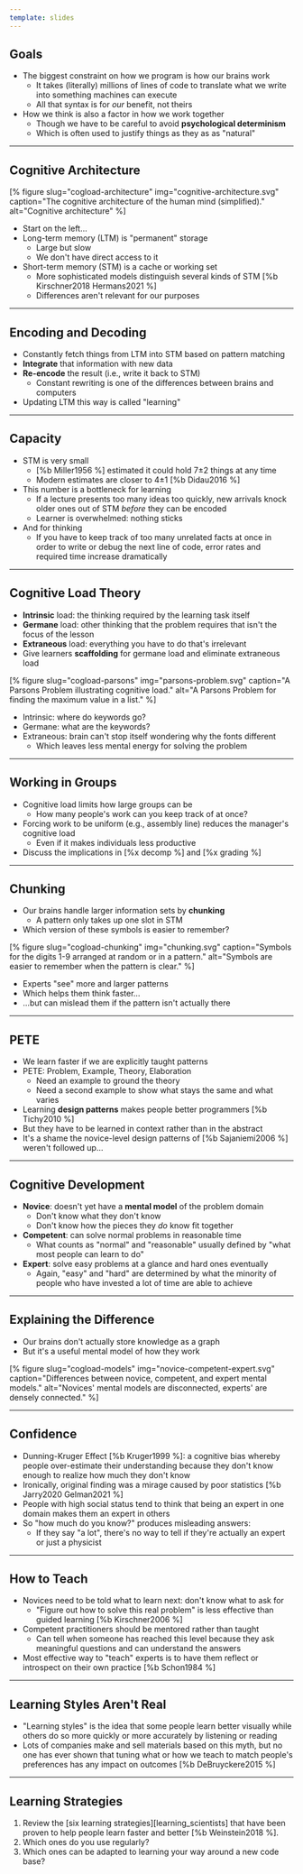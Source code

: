 ```yaml
---
template: slides
---
```


## Goals

-   The biggest constraint on how we program is how our brains work
    -   It takes (literally) millions of lines of code
        to translate what we write into something machines can execute
    -   All that syntax is for *our* benefit, not theirs
-   How we think is also a factor in how we work together
    -   Though we have to be careful to avoid **psychological determinism**
    -   Which is often used to justify things as they as as "natural"

---

## Cognitive Architecture

[% figure
   slug="cogload-architecture"
   img="cognitive-architecture.svg"
   caption="The cognitive architecture of the human mind (simplified)."
   alt="Cognitive architecture"
%]

-   Start on the left…
-   Long-term memory (LTM) is "permanent" storage
    -   Large but slow
    -   We don't have direct access to it
-   Short-term memory (STM) is a cache or working set
    -   More sophisticated models distinguish several kinds of STM [%b Kirschner2018 Hermans2021 %]
    -   Differences aren't relevant for our purposes

---

## Encoding and Decoding

-   Constantly fetch things from LTM into STM based on pattern matching
-   **Integrate** that information with new data
-   **Re-encode** the result (i.e., write it back to STM)
    -   Constant rewriting is one of the differences between brains and computers
-   Updating LTM this way is called "learning"

---

## Capacity

-   STM is very small
    -   [%b Miller1956 %] estimated it could hold 7±2 things at any time
    -   Modern estimates are closer to 4±1 [%b Didau2016 %]
-   This number is a bottleneck for learning
    -   If a lecture presents too many ideas too quickly,
        new arrivals knock older ones out of STM
	*before* they can be encoded
    -   Learner is overwhelmed: nothing sticks
-   And for thinking
    -   If you have to keep track of too many unrelated facts at once
        in order to write or debug the next line of code,
	error rates and required time increase dramatically

---

## Cognitive Load Theory

-   **Intrinsic** load: the thinking required by the learning task itself
-   **Germane** load: other thinking that the problem requires
    that isn't the focus of the lesson
-   **Extraneous** load: everything you have to do that's irrelevant
-   Give learners **scaffolding** for germane load and eliminate extraneous load

[% figure
   slug="cogload-parsons"
   img="parsons-problem.svg"
   caption="A Parsons Problem illustrating cognitive load."
   alt="A Parsons Problem for finding the maximum value in a list."
%]

-   Intrinsic: where do keywords go?
-   Germane: what are the keywords?
-   Extraneous: brain can't stop itself wondering why the fonts different
    -   Which leaves less mental energy for solving the problem

---

<!--# class="aside" -->

## Working in Groups

-   Cognitive load limits how large groups can be
    -   How many people's work can you keep track of at once?
-   Forcing work to be uniform (e.g., assembly line) reduces the manager's cognitive load
    -   Even if it makes individuals less productive
-   Discuss the implications in [%x decomp %] and [%x grading %]

---

## Chunking

-   Our brains handle larger information sets by **chunking**
    -   A pattern only takes up one slot in STM
-   Which version of these symbols is easier to remember?

[% figure
   slug="cogload-chunking"
   img="chunking.svg"
   caption="Symbols for the digits 1-9 arranged at random or in a pattern."
   alt="Symbols are easier to remember when the pattern is clear."
%]

-   Experts "see" more and larger patterns
-   Which helps them think faster…
-   …but can mislead them if the pattern isn't actually there

---

<!--# class="aside" -->

## PETE

-   We learn faster if we are explicitly taught patterns
-   PETE: Problem, Example, Theory, Elaboration
    -   Need an example to ground the theory
    -   Need a second example to show what stays the same and what varies
-   Learning **design patterns** makes people better programmers [%b Tichy2010 %]
-   But they have to be learned in context rather than in the abstract
-   It's a shame the novice-level design patterns of [%b Sajaniemi2006 %]
    weren't followed up…

---

## Cognitive Development

-   **Novice**: doesn't yet have a **mental model** of the problem domain
    -   Don't know what they don't know
    -   Don't know how the pieces they *do* know fit together
-   **Competent**: can solve normal problems in reasonable time
    -   What counts as "normal" and "reasonable" usually defined by
        "what most people can learn to do"
-   **Expert**: solve easy problems at a glance and hard ones eventually
    -   Again, "easy" and "hard" are determined by
        what the minority of people who have invested a lot of time
        are able to achieve

---

## Explaining the Difference

-   Our brains don't actually store knowledge as a graph
-   But it's a useful mental model of how they work

[% figure
   slug="cogload-models"
   img="novice-competent-expert.svg"
   caption="Differences between novice, competent, and expert mental models."
   alt="Novices' mental models are disconnected, experts' are densely connected."
%]

---

<!--# class="aside" -->

## Confidence

-   Dunning-Kruger Effect [%b Kruger1999 %]:
    a cognitive bias whereby people over-estimate their understanding
    because they don't know enough to realize how much they don't know
-   Ironically, original finding was a mirage caused by poor statistics
    [%b Jarry2020 Gelman2021 %]
-   People with high social status tend to think that
    being an expert in one domain makes them an expert in others
-   So "how much do you know?" produces misleading answers:
    -   If they say "a lot",
        there's no way to tell if they're actually an expert
        or just a physicist

---

## How to Teach

-   Novices need to be told what to learn next:
    don't know what to ask for
    -   "Figure out how to solve this real problem"
        is less effective than guided learning [%b Kirschner2006 %]
-   Competent practitioners should be mentored rather than taught
    -   Can tell when someone has reached this level because they ask meaningful questions
        and can understand the answers
-   Most effective way to "teach" experts
    is to have them reflect or introspect on their own practice [%b Schon1984 %]

---

<!--# class="aside" -->

## Learning Styles Aren't Real

-   "Learning styles" is the idea that
    some people learn better visually
    while others do so more quickly or more accurately by listening or reading
-   Lots of companies make and sell materials based on this myth,
    but no one has ever shown that tuning what or how we teach to match people's preferences
    has any impact on outcomes [%b DeBruyckere2015 %]

---

<!--# class="exercise" -->

## Learning Strategies

1.  Review the [six learning strategies][learning_scientists]
    that have been proven to help people learn faster and better [%b Weinstein2018 %].
2.  Which ones do you use regularly?
3.  Which ones can be adapted to learning your way around a new code base?
